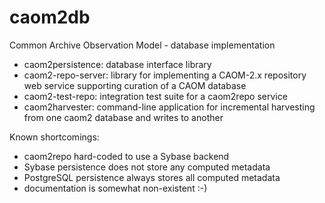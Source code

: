 # caom2db
Common Archive Observation Model - database implementation

- caom2persistence: database interface library
- caom2-repo-server: library for implementing a CAOM-2.x repository web service supporting 
  curation of a CAOM database
- caom2-test-repo: integration test suite for a caom2repo service
- caom2harvester: command-line application for incremental harvesting from one caom2 database and writes to another

Known shortcomings: 

- caom2repo hard-coded to use a Sybase backend
- Sybase persistence does not store any computed metadata
- PostgreSQL persistence always stores all computed metadata
- documentation is somewhat non-existent :-)

